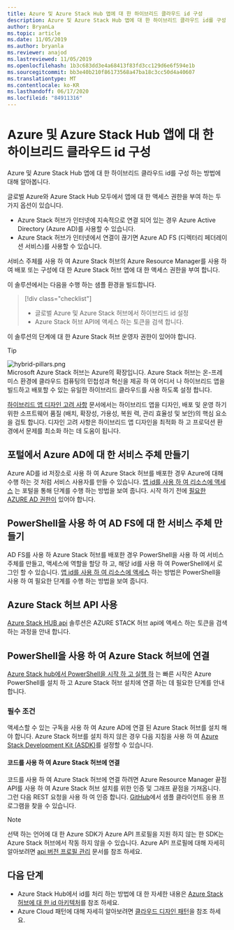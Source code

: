```yaml
---
title: Azure 및 Azure Stack Hub 앱에 대 한 하이브리드 클라우드 id 구성
description: Azure 및 Azure Stack Hub 앱에 대 한 하이브리드 클라우드 id를 구성 하는 방법에 대해 알아봅니다.
author: BryanLa
ms.topic: article
ms.date: 11/05/2019
ms.author: bryanla
ms.reviewer: anajod
ms.lastreviewed: 11/05/2019
ms.openlocfilehash: 1b3c683dd3e4a68413f83fd3cc129d6e6f594e1b
ms.sourcegitcommit: bb3e40b210f86173568a47ba18c3cc50d4a40607
ms.translationtype: MT
ms.contentlocale: ko-KR
ms.lasthandoff: 06/17/2020
ms.locfileid: "84911316"
---
```

# <a name="configure-hybrid-cloud-identity-for-azure-and-azure-stack-hub-apps"></a>Azure 및 Azure Stack Hub 앱에 대 한 하이브리드 클라우드 id 구성

Azure 및 Azure Stack Hub 앱에 대 한 하이브리드 클라우드 id를 구성 하는 방법에 대해 알아봅니다.

글로벌 Azure와 Azure Stack Hub 모두에서 앱에 대 한 액세스 권한을 부여 하는 두 가지 옵션이 있습니다.

 * Azure Stack 허브가 인터넷에 지속적으로 연결 되어 있는 경우 Azure Active Directory (Azure AD)를 사용할 수 있습니다.
 * Azure Stack 허브가 인터넷에서 연결이 끊기면 Azure AD FS (디렉터리 페더레이션 서비스)를 사용할 수 있습니다.

서비스 주체를 사용 하 여 Azure Stack 허브의 Azure Resource Manager를 사용 하 여 배포 또는 구성에 대 한 Azure Stack 허브 앱에 대 한 액세스 권한을 부여 합니다.

이 솔루션에서는 다음을 수행 하는 샘플 환경을 빌드합니다.

> [!div class="checklist"]
> - 글로벌 Azure 및 Azure Stack 허브에서 하이브리드 id 설정
> - Azure Stack 허브 API에 액세스 하는 토큰을 검색 합니다.

이 솔루션의 단계에 대 한 Azure Stack 허브 운영자 권한이 있어야 합니다.

> [!Tip]  
> ![hybrid-pillars.png](./media/solution-deployment-guide-cross-cloud-scaling/hybrid-pillars.png)  
> Microsoft Azure Stack 허브는 Azure의 확장입니다. Azure Stack 허브는 온-프레미스 환경에 클라우드 컴퓨팅의 민첩성과 혁신을 제공 하 여 어디서 나 하이브리드 앱을 빌드하고 배포할 수 있는 유일한 하이브리드 클라우드를 사용 하도록 설정 합니다.  
> 
> [하이브리드 앱 디자인 고려 사항](overview-app-design-considerations.md) 문서에서는 하이브리드 앱을 디자인, 배포 및 운영 하기 위한 소프트웨어 품질 (배치, 확장성, 가용성, 복원 력, 관리 효율성 및 보안)의 핵심 요소을 검토 합니다. 디자인 고려 사항은 하이브리드 앱 디자인을 최적화 하 고 프로덕션 환경에서 문제를 최소화 하는 데 도움이 됩니다.

## <a name="create-a-service-principal-for-azure-ad-in-the-portal"></a>포털에서 Azure AD에 대 한 서비스 주체 만들기

Azure AD를 id 저장소로 사용 하 여 Azure Stack 허브를 배포한 경우 Azure에 대해 수행 하는 것 처럼 서비스 사용자를 만들 수 있습니다. [앱 id를 사용 하 여 리소스에 액세스](/azure-stack/operator/azure-stack-create-service-principals.md#manage-an-azure-ad-app-identity) 는 포털을 통해 단계를 수행 하는 방법을 보여 줍니다. 시작 하기 전에 [필요한 AZURE AD 권한이](/azure/azure-resource-manager/resource-group-create-service-principal-portal#required-permissions) 있어야 합니다.

## <a name="create-a-service-principal-for-ad-fs-using-powershell"></a>PowerShell을 사용 하 여 AD FS에 대 한 서비스 주체 만들기

AD FS를 사용 하 Azure Stack 허브를 배포한 경우 PowerShell을 사용 하 여 서비스 주체를 만들고, 액세스에 역할을 할당 하 고, 해당 id를 사용 하 여 PowerShell에서 로그인 할 수 있습니다. [앱 id를 사용 하 여 리소스에 액세스](/azure-stack/operator/azure-stack-create-service-principals.md#manage-an-ad-fs-app-identity) 하는 방법은 PowerShell을 사용 하 여 필요한 단계를 수행 하는 방법을 보여 줍니다.

## <a name="using-the-azure-stack-hub-api"></a>Azure Stack 허브 API 사용

[Azure Stack HUB api](/azure-stack/user/azure-stack-rest-api-use.md) 솔루션은 AZURE STACK 허브 api에 액세스 하는 토큰을 검색 하는 과정을 안내 합니다.

## <a name="connect-to-azure-stack-hub-using-powershell"></a>PowerShell을 사용 하 여 Azure Stack 허브에 연결

[Azure Stack hub에서 PowerShell을 시작 하 고 실행 하](/azure-stack/operator/azure-stack-powershell-install.md) 는 빠른 시작은 Azure PowerShell를 설치 하 고 Azure Stack 허브 설치에 연결 하는 데 필요한 단계를 안내 합니다.

### <a name="prerequisites"></a>필수 조건

액세스할 수 있는 구독을 사용 하 여 Azure AD에 연결 된 Azure Stack 허브를 설치 해야 합니다. Azure Stack 허브를 설치 하지 않은 경우 다음 지침을 사용 하 여 [Azure Stack Development Kit (ASDK)](/azure-stack/asdk/asdk-install.md)를 설정할 수 있습니다.

#### <a name="connect-to-azure-stack-hub-using-code"></a>코드를 사용 하 여 Azure Stack 허브에 연결

코드를 사용 하 여 Azure Stack 허브에 연결 하려면 Azure Resource Manager 끝점 API를 사용 하 여 Azure Stack 허브 설치를 위한 인증 및 그래프 끝점을 가져옵니다. 그런 다음 REST 요청을 사용 하 여 인증 합니다. [GitHub](https://github.com/shriramnat/HybridARMApplication)에서 샘플 클라이언트 응용 프로그램을 찾을 수 있습니다.

>[!Note]
>선택 하는 언어에 대 한 Azure SDK가 Azure API 프로필을 지원 하지 않는 한 SDK는 Azure Stack 허브에서 작동 하지 않을 수 있습니다. Azure API 프로필에 대해 자세히 알아보려면 [api 버전 프로필 관리](/azure-stack/user/azure-stack-version-profiles.md) 문서를 참조 하세요.

## <a name="next-steps"></a>다음 단계

- Azure Stack Hub에서 id를 처리 하는 방법에 대 한 자세한 내용은 [Azure Stack 허브에 대 한 id 아키텍처](/azure-stack/operator/azure-stack-identity-architecture.md)를 참조 하세요.
- Azure Cloud 패턴에 대해 자세히 알아보려면 [클라우드 디자인 패턴](https://docs.microsoft.com/azure/architecture/patterns)을 참조 하세요.
